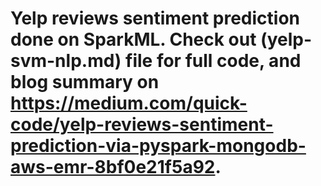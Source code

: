 # Yelp reviews sentiment prediction done on SparkML. Check out (yelp-svm-nlp.md) file for full code, and blog summary on https://medium.com/quick-code/yelp-reviews-sentiment-prediction-via-pyspark-mongodb-aws-emr-8bf0e21f5a92.
